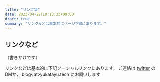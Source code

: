 ```yaml
---
title: "リンク集"
date: 2023-04-29T10:13:33+09:00
draft: true
summary: "リンクなどは基本的にページ下部にあります。"
---
```


## リンクなど

（書きかけです）

リンクなどは基本的に下記ソーシャルリンクにあります。
ご連絡は [twitter](https://twitter.com/yukata_yu) のDMか， blog&lt;at&gt;yukatayu.tech にお願いします

